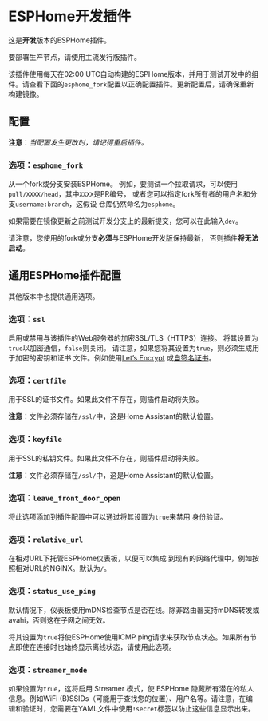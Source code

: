 # ESPHome开发插件

这是**开发**版本的ESPHome插件。

要部署生产节点，请使用主流发行版插件。

该插件使用每天在02:00 UTC自动构建的ESPHome版本，并用于测试开发中的组件。请查看下面的`esphome_fork`配置以正确配置插件。更新配置后，请确保重新构建镜像。

## 配置

**注意**：_当配置发生更改时，请记得重启插件。_

### 选项：`esphome_fork`

从一个fork或分支安装ESPHome。
例如，要测试一个拉取请求，可以使用`pull/XXXX/head`，其中`XXXX`是PR编号，
或者您可以指定fork所有者的用户名和分支`username:branch`，这假设
仓库仍然命名为`esphome`。

如果需要在镜像更新之前测试开发分支上的最新提交，您可以在此输入`dev`。

请注意，您使用的fork或分支**必须**与ESPHome开发版保持最新，
否则插件**将无法启动**。

## 通用ESPHome插件配置

其他版本中也提供通用选项。

### 选项：`ssl`

启用或禁用与该插件的Web服务器的加密SSL/TLS（HTTPS）连接。
将其设置为`true`以加密通信，`false`则关闭。
请注意，如果您将其设置为`true`，则必须生成用于加密的密钥和证书
文件。例如使用[Let’s Encrypt](https://www.home-assistant.io/addons/lets_encrypt/)
或[自签名证书](https://www.home-assistant.io/docs/ecosystem/certificates/tls_self_signed_certificate/)。

### 选项：`certfile`

用于SSL的证书文件。如果此文件不存在，则插件启动将失败。

**注意**：文件必须存储在`/ssl/`中，这是Home Assistant的默认位置。

### 选项：`keyfile`

用于SSL的私钥文件。如果此文件不存在，则插件启动将失败。

**注意**：文件必须存储在`/ssl/`中，这是Home Assistant的默认位置。

### 选项：`leave_front_door_open`

将此选项添加到插件配置中可以通过将其设置为`true`来禁用
身份验证。

### 选项：`relative_url`

在相对URL下托管ESPHome仪表板，以便可以集成
到现有的网络代理中，例如按照相对URL的NGINX。默认为`/`。

### 选项：`status_use_ping`

默认情况下，仪表板使用mDNS检查节点是否在线。除非路由器支持mDNS转发或avahi，否则这在子网之间无效。

将其设置为`true`将使ESPHome使用ICMP ping请求来获取节点状态。如果所有节点即使在连接时也始终显示离线状态，请使用此选项。

### 选项：`streamer_mode`

如果设置为`true`，这将启用 Streamer 模式，使 ESPHome 隐藏所有潜在的私人信息。例如WiFi (B)SSIDs（可能用于查找您的位置）、用户名等。请注意，在编辑和验证时，您需要在YAML文件中使用`!secret`标签以防止这些信息显示出来。